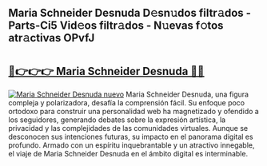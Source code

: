 ## Maria Schneider Desnuda D𝚎sn𝚞dos filtr𝚊dos - Parts-Ci5 Vid𝚎os filtr𝚊dos - N𝚞evas f𝚘tos atr𝚊ctivas OPvfJ

# <h2><a href="http://mb8z9s.tromn.icu/?c=Maria+Schneider+Desnuda">🔗👉👉👉 Maria Schneider Desnuda 🔗🔗</a></h2>

[![Maria Schneider Desnuda nuevo](https://i.imgur.com/pEAQMta.gif)](http://mb8z9s.tromn.icu/?c=Maria+Schneider+Desnuda)
Maria Schneider Desnuda, una figura compleja y polarizadora, desafía la comprensión fácil. Su enfoque poco ortodoxo para construir una personalidad web ha magnetizado y ofendido a los seguidores, generando debates sobre la expresión artística, la privacidad y las complejidades de las comunidades virtuales. Aunque se desconocen sus intenciones futuras, su impacto en el panorama digital es profundo. Armado con un espíritu inquebrantable y un atractivo innegable, el viaje de Maria Schneider Desnuda en el ámbito digital es interminable.

